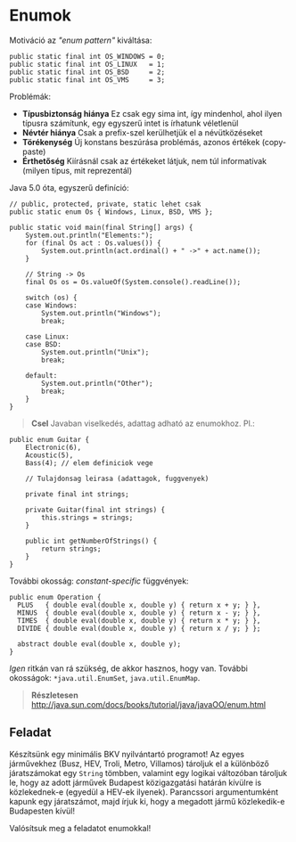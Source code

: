# Enumok #
Motiváció az *"enum pattern"* kiváltása:

	public static final int OS_WINDOWS = 0;
	public static final int OS_LINUX   = 1;
	public static final int OS_BSD     = 2;
	public static final int OS_VMS     = 3;

Problémák:

* **Típusbiztonság hiánya** Ez csak egy sima int, így mindenhol, ahol ilyen
  típusra számítunk, egy egyszerű intet is írhatunk véletlenül
* **Névtér hiánya** Csak a prefix-szel kerülhetjük el a névütközéseket
* **Törékenység** Új konstans beszúrása problémás, azonos értékek (copy-paste)
* **Érthetőség** Kiírásnál csak az értékeket látjuk, nem túl informatívak
  (milyen típus, mit reprezentál)

Java 5.0 óta, egyszerű definíció:

    // public, protected, private, static lehet csak
    public static enum Os { Windows, Linux, BSD, VMS };

    public static void main(final String[] args) {
        System.out.println("Elements:");
        for (final Os act : Os.values()) {
            System.out.println(act.ordinal() + " ->" + act.name());
        }

        // String -> Os
        final Os os = Os.valueOf(System.console().readLine());

        switch (os) {
        case Windows:
            System.out.println("Windows");
            break;

        case Linux:
        case BSD:
            System.out.println("Unix");
            break;

        default:
            System.out.println("Other");
            break;
        }
    }

> **Csel** Javaban viselkedés, adattag adható az enumokhoz. Pl.:

	public enum Guitar {
	    Electronic(6),
	    Acoustic(5),
	    Bass(4); // elem definiciok vege
	    
	    // Tulajdonsag leirasa (adattagok, fuggvenyek)
	
	    private final int strings;
	    
	    private Guitar(final int strings) {
	        this.strings = strings;
	    }
	    
	    public int getNumberOfStrings() {
	        return strings;
	    }
	}

További okosság: *constant-specific* függvények:

	public enum Operation {
	  PLUS   { double eval(double x, double y) { return x + y; } },
	  MINUS  { double eval(double x, double y) { return x - y; } },
	  TIMES  { double eval(double x, double y) { return x * y; } },
	  DIVIDE { double eval(double x, double y) { return x / y; } };
	
	  abstract double eval(double x, double y);
	}

*Igen* ritkán van rá szükség, de akkor hasznos, hogy van. További okosságok:
`*java.util.EnumSet`, `java.util.EnumMap`.

> **Részletesen** <http://java.sun.com/docs/books/tutorial/java/javaOO/enum.html>

## Feladat ##
Készítsünk egy minimális BKV nyilvántartó programot! Az egyes járművekhez (Busz,
HEV, Troli, Metro, Villamos) tároljuk el a különböző járatszámokat egy `String`
tömbben, valamint egy logikai változóban tároljuk le, hogy az adott járművek
Budapest közigazgatási határán kívülre is közlekednek-e (egyedül a HEV-ek
ilyenek). Parancssori argumentumként kapunk egy járatszámot, majd írjuk ki, hogy
a megadott jármű közlekedik-e Budapesten kívül!

Valósítsuk meg a feladatot enumokkal!
